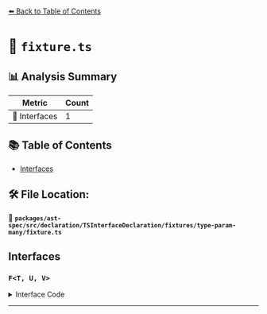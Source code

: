 [⬅️ Back to Table of Contents](../../../../../../../index.md)

# 📄 `fixture.ts`

## 📊 Analysis Summary

| Metric | Count |
|--------|-------|
| 📐 Interfaces | 1 |

## 📚 Table of Contents

- [Interfaces](#interfaces)

## 🛠️ File Location:
📂 **`packages/ast-spec/src/declaration/TSInterfaceDeclaration/fixtures/type-param-many/fixture.ts`**

## Interfaces

### `F<T, U, V>`

<details><summary>Interface Code</summary>

```ts
interface F<T, U, V> {}
```
</details>


---
